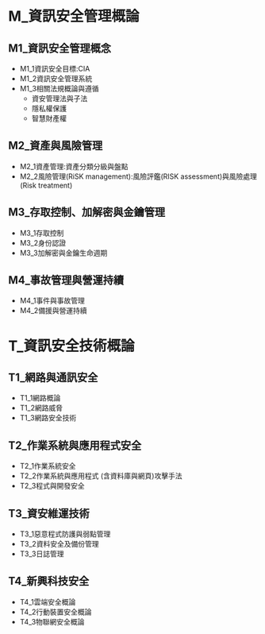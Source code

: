 # M_資訊安全管理概論
## M1_資訊安全管理概念
- M1_1資訊安全目標:CIA
- M1_2資訊安全管理系統
- M1_3相關法規概論與遵循
  - 資安管理法與子法
  - 隱私權保護
  - 智慧財產權
## M2_資產與風險管理
- M2_1資產管理:資產分類分級與盤點
- M2_2風險管理(RiSK management):風險評鑑(RISK assessment)與風險處理(Risk treatment)
## M3_存取控制、加解密與金鑰管理
- M3_1存取控制
- M3_2身份認證
- M3_3加解密與金鑰生命週期
## M4_事故管理與營運持續
- M4_1事件與事故管理
- M4_2備援與營運持續
# T_資訊安全技術概論
## T1_網路與通訊安全
- T1_1網路概論
- T1_2網路威脅
- T1_3網路安全技術
## T2_作業系統與應用程式安全
- T2_1作業系統安全
- T2_2作業系統與應用程式 (含資料庫與網頁)攻擊手法
- T2_3程式與開發安全
## T3_資安維運技術
- T3_1惡意程式防護與弱點管理
- T3_2資料安全及備份管理
- T3_3日誌管理
## T4_新興科技安全
- T4_1雲端安全概論
- T4_2行動裝置安全概論
- T4_3物聯網安全概論
